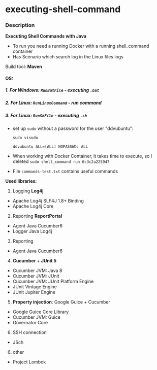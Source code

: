 # executing-shell-command
### Description
**Executing Shell Commands with Java**

- To run you need a running Docker with a running shell_command container
- Has Scenario which search log in the Linux files logs

Build tool: **Maven**

#### OS:
##### 1. For Windows: `RunBatFile` - executing `.bat`

##### 2. For Linux: `RunLinuxCommand` - run command

##### 3. For Linux: `RunShFile` - executing `.sh`
* set up `sudo` without a password for the user "ddvubuntu":
   
   `sudo visudo`
   
   `ddvubuntu ALL=(ALL) NOPASSWD: ALL`

* When working with Docker Container, it takes time to execute, so I deleted `sudo shell_command run 6c3c2a225947`
* File `commands-test.txt` contains useful commands


**Used libraries:**

1. Logging **Log4j**
  * Apache Log4j SLF4J 1.8+ Binding
  * Apache Log4j Core


2. Reporting **ReportPortal**
  * Agent Java Cucumber6
  * Logger Java Log4j


3. Reporting
  * Agent Java Cucumber6


4. **Cucumber** + **JUnit 5**
  * Cucumber JVM: Java 8
  * Cucumber JVM: JUnit
  * Cucumber JVM: JUnit Platform Engine
  * JUnit Vintage Engine
  * JUnit Jupiter Engine


5. **Property injection**: Google Guice + Cucumber
  * Google Guice Core Library
  * Cucumber JVM: Guice
  * Governator Core


6. SSH connection
  * JSch


6. other
  * Project Lombok

